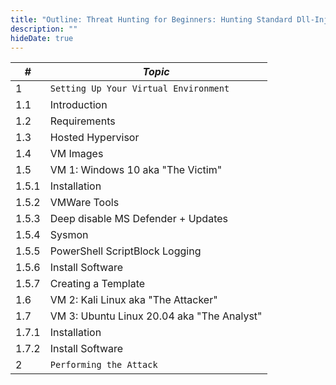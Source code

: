 ```yaml
---
title: "Outline: Threat Hunting for Beginners: Hunting Standard Dll-Injected C2 Implants"
description: ""
hideDate: true
---
```


| # | ***Topic*** |
|----------|----------|
| 1 | `Setting Up Your Virtual Environment` | 
| 1.1 | Introduction |
| 1.2 | Requirements |
| 1.3 | Hosted Hypervisor |
| 1.4 | VM Images |
| 1.5 | VM 1: Windows 10 aka "The Victim" |
| 1.5.1 | Installation |
| 1.5.2 | VMWare Tools |
| 1.5.3 | Deep disable MS Defender + Updates |
| 1.5.4 | Sysmon |
| 1.5.5 | PowerShell ScriptBlock Logging |
| 1.5.6 | Install Software |
| 1.5.7 | Creating a Template |
| 1.6 | VM 2: Kali Linux aka "The Attacker" |
| 1.7 | VM 3: Ubuntu Linux 20.04 aka "The Analyst" |
| 1.7.1 | Installation |
| 1.7.2 | Install Software |
| 2 | `Performing the Attack` | 
